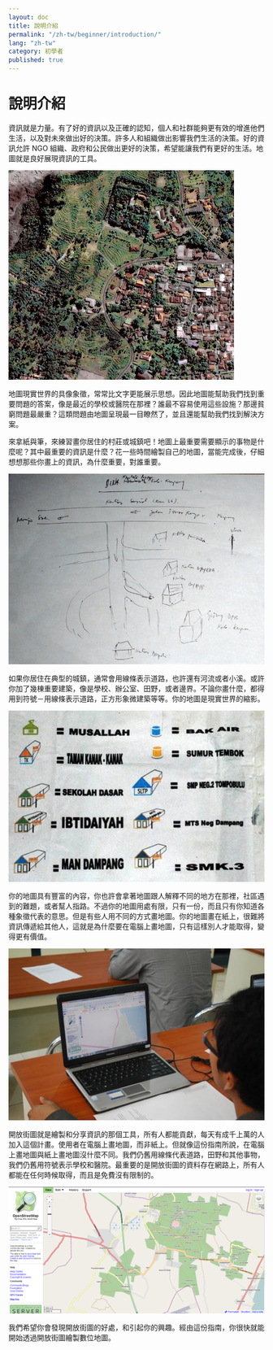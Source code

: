 ```yaml
---
layout: doc
title: 說明介紹
permalink: "/zh-tw/beginner/introduction/"
lang: "zh-tw"
category: 初學者
published: true
---
```


說明介紹
============

資訊就是力量。有了好的資訊以及正確的認知，個人和社群能夠更有效的增進他們生活，以及對未來做出好的決策。許多人和組織做出影響我們生活的決策。好的資訊允許 NGO 組織、政府和公民做出更好的決策，希望能讓我們有更好的生活。地圖就是良好展現資訊的工具。

![A village in Indonesia][]

地圖現實世界的具像象徵，常常比文字更能展示思想。因此地圖能幫助我們找到重要問題的答案，像是最近的學校或醫院在那裡？誰最不容易使用這些設施？那邊貧窮問題最嚴重？這類問題由地圖呈現最一目瞭然了，並且還能幫助我們找到解決方案。

來拿紙與筆，來練習畫你居住的村莊或城鎮吧！地圖上最重要需要顯示的事物是什麼呢？其中最重要的資訊是什麼？花一些時間繪製自己的地圖，當能完成後，仔細想想那些你畫上的資訊，為什麼重要，對誰重要。

![Example of a hand-drawn map][]

如果你居住在典型的城鎮，通常會用線條表示道路，也許還有河流或者小溪。或許你加了幾棟重要建築，像是學校、辦公室、田野，或者邊界。不論你畫什麼，都得用到符號－用線條表示道路，正方形象微建築等等。你的地圖是現實世界的縮影。

![Examples of symbols][]

你的地圖具有豐富的內容，你也許會拿著地圖跟人解釋不同的地方在那裡，社區遇到的難題，或者幫人指路。不過你的地圖用處有限，只有一份，而且只有你知道各種象徵代表的意思。但是有些人用不同的方式畫地圖。你的地圖畫在紙上，很難將資訊傳遞給其他人，這就是為什麼要在電腦上畫地圖，只有這樣別人才能取得，變得更有價值。

![Mapping on Computer][]

開放街圖就是繪製和分享資訊的那個工具，所有人都能貢獻，每天有成千上萬的人加入這個計畫。使用者在電腦上畫地圖，而非紙上。但就像這份指南所說，在電腦上畫地圖與紙上畫地圖沒什麼不同。我們仍舊用線條代表道路，田野和其他事物，我們仍舊用符號表示學校和醫院。最重要的是開放街圖的資料存在網路上，所有人都能在任何時候取得，而且是免費沒有限制的。

![Digital maps with OpenStreetMap][]

我們希望你會發現開放街圖的好處，和引起你的興趣。經由這份指南，你很快就能開始透過開放街圖繪製數位地圖。


[A village in Indonesia]: /images/zh-tw/beginner/01_introduction/zh-tw_beg_01_introduction_image00_village-in-indonesia.png
[Example of a hand-drawn map]: /images/zh-tw/beginner/01_introduction/zh-tw_beg_01_introduction_image01_hand-drawn-map.png
[Examples of symbols]: /images/zh-tw/beginner/01_introduction/zh-tw_beg_01_introduction_image02_examples-of-symbols.png
[Mapping on Computer]: /images/zh-tw/beginner/01_introduction/zh-tw_beg_01_introduction_image03_mapping-on-computer.png
[Digital maps with OpenStreetMap]: /images/zh-tw/beginner/01_introduction/zh-tw_beg_01_introduction_image04_digital-maps-with-osm.png